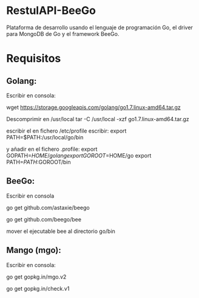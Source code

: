# RestulAPI-BeeGo

Plataforma de desarrollo usando el lenguaje de programación Go, el driver para MongoDB de Go y el framework BeeGo.

# Requisitos

## Golang:
Escribir en consola:

wget https://storage.googleapis.com/golang/go1.7.linux-amd64.tar.gz

Descomprimir en /usr/local
tar -C /usr/local -xzf go1.7.linux-amd64.tar.gz

escribir el en fichero /etc/profile escribir:
  export PATH=$PATH:/usr/local/go/bin
  
y añadir en el fichero .profile:
  export GOPATH=$HOME/golang
  export GOROOT=$HOME/go
  export PATH=$PATH:$GOROOT/bin

## BeeGo:
Escribir en consola

go get github.com/astaxie/beego

go get github.com/beego/bee

mover el ejecutable bee al directorio go/bin

## Mango (mgo):
Escribir en consola:

go get gopkg.in/mgo.v2

go get gopkg.in/check.v1
